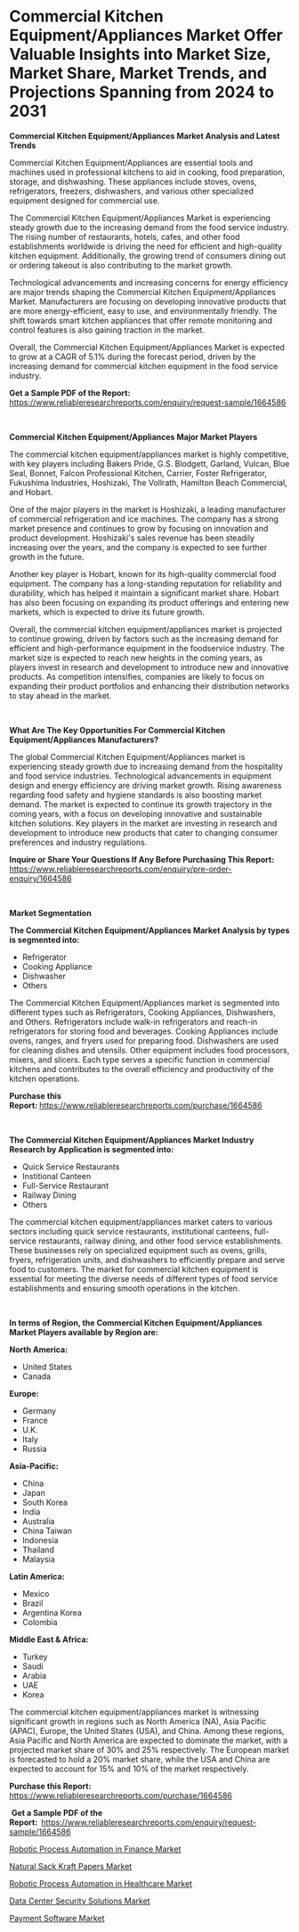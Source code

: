 <p><h1>Commercial Kitchen Equipment/Appliances Market Offer Valuable Insights into Market Size, Market Share, Market Trends, and Projections Spanning from 2024 to 2031</h1></p><p><strong>Commercial Kitchen Equipment/Appliances Market Analysis and Latest Trends</strong></p>
<p><p>Commercial Kitchen Equipment/Appliances are essential tools and machines used in professional kitchens to aid in cooking, food preparation, storage, and dishwashing. These appliances include stoves, ovens, refrigerators, freezers, dishwashers, and various other specialized equipment designed for commercial use.</p><p>The Commercial Kitchen Equipment/Appliances Market is experiencing steady growth due to the increasing demand from the food service industry. The rising number of restaurants, hotels, cafes, and other food establishments worldwide is driving the need for efficient and high-quality kitchen equipment. Additionally, the growing trend of consumers dining out or ordering takeout is also contributing to the market growth.</p><p>Technological advancements and increasing concerns for energy efficiency are major trends shaping the Commercial Kitchen Equipment/Appliances Market. Manufacturers are focusing on developing innovative products that are more energy-efficient, easy to use, and environmentally friendly. The shift towards smart kitchen appliances that offer remote monitoring and control features is also gaining traction in the market.</p><p>Overall, the Commercial Kitchen Equipment/Appliances Market is expected to grow at a CAGR of 5.1% during the forecast period, driven by the increasing demand for commercial kitchen equipment in the food service industry.</p></p>
<p><strong>Get a Sample PDF of the Report:&nbsp;</strong> <a href="https://www.reliableresearchreports.com/enquiry/request-sample/1664586">https://www.reliableresearchreports.com/enquiry/request-sample/1664586</a></p>
<p>&nbsp;</p>
<p><strong>Commercial Kitchen Equipment/Appliances Major Market Players</strong></p>
<p><p>The commercial kitchen equipment/appliances market is highly competitive, with key players including Bakers Pride, G.S. Blodgett, Garland, Vulcan, Blue Seal, Bonnet, Falcon Professional Kitchen, Carrier, Foster Refrigerator, Fukushima Industries, Hoshizaki, The Vollrath, Hamilton Beach Commercial, and Hobart.</p><p>One of the major players in the market is Hoshizaki, a leading manufacturer of commercial refrigeration and ice machines. The company has a strong market presence and continues to grow by focusing on innovation and product development. Hoshizaki's sales revenue has been steadily increasing over the years, and the company is expected to see further growth in the future.</p><p>Another key player is Hobart, known for its high-quality commercial food equipment. The company has a long-standing reputation for reliability and durability, which has helped it maintain a significant market share. Hobart has also been focusing on expanding its product offerings and entering new markets, which is expected to drive its future growth.</p><p>Overall, the commercial kitchen equipment/appliances market is projected to continue growing, driven by factors such as the increasing demand for efficient and high-performance equipment in the foodservice industry. The market size is expected to reach new heights in the coming years, as players invest in research and development to introduce new and innovative products. As competition intensifies, companies are likely to focus on expanding their product portfolios and enhancing their distribution networks to stay ahead in the market.</p></p>
<p>&nbsp;</p>
<p><strong>What Are The Key Opportunities For Commercial Kitchen Equipment/Appliances Manufacturers?</strong></p>
<p><p>The global Commercial Kitchen Equipment/Appliances market is experiencing steady growth due to increasing demand from the hospitality and food service industries. Technological advancements in equipment design and energy efficiency are driving market growth. Rising awareness regarding food safety and hygiene standards is also boosting market demand. The market is expected to continue its growth trajectory in the coming years, with a focus on developing innovative and sustainable kitchen solutions. Key players in the market are investing in research and development to introduce new products that cater to changing consumer preferences and industry regulations.</p></p>
<p><strong>Inquire or Share Your Questions If Any Before Purchasing This Report:</strong> <a href="https://www.reliableresearchreports.com/enquiry/pre-order-enquiry/1664586">https://www.reliableresearchreports.com/enquiry/pre-order-enquiry/1664586</a></p>
<p>&nbsp;</p>
<p><strong>Market Segmentation</strong></p>
<p><strong>The Commercial Kitchen Equipment/Appliances Market Analysis by types is segmented into:</strong></p>
<p><ul><li>Refrigerator</li><li>Cooking Appliance</li><li>Dishwasher</li><li>Others</li></ul></p>
<p><p>The Commercial Kitchen Equipment/Appliances market is segmented into different types such as Refrigerators, Cooking Appliances, Dishwashers, and Others. Refrigerators include walk-in refrigerators and reach-in refrigerators for storing food and beverages. Cooking Appliances include ovens, ranges, and fryers used for preparing food. Dishwashers are used for cleaning dishes and utensils. Other equipment includes food processors, mixers, and slicers. Each type serves a specific function in commercial kitchens and contributes to the overall efficiency and productivity of the kitchen operations.</p></p>
<p><strong>Purchase this Report:&nbsp;</strong><a href="https://www.reliableresearchreports.com/purchase/1664586">https://www.reliableresearchreports.com/purchase/1664586</a></p>
<p>&nbsp;</p>
<p><strong>The Commercial Kitchen Equipment/Appliances Market Industry Research by Application is segmented into:</strong></p>
<p><ul><li>Quick Service Restaurants</li><li>Institional Canteen</li><li>Full-Service Restaurant</li><li>Railway Dining</li><li>Others</li></ul></p>
<p><p>The commercial kitchen equipment/appliances market caters to various sectors including quick service restaurants, institutional canteens, full-service restaurants, railway dining, and other food service establishments. These businesses rely on specialized equipment such as ovens, grills, fryers, refrigeration units, and dishwashers to efficiently prepare and serve food to customers. The market for commercial kitchen equipment is essential for meeting the diverse needs of different types of food service establishments and ensuring smooth operations in the kitchen.</p></p>
<p>&nbsp;</p>
<p><strong>In terms of Region, the Commercial Kitchen Equipment/Appliances Market Players available by Region are:</strong></p>
<p>
    <p> <strong> North America: </strong>
        <ul>
            <li>United States</li>
            <li>Canada</li>
        </ul>
        </p> 
    <p> <strong> Europe: </strong>
        <ul>
            <li>Germany</li>
            <li>France</li>
            <li>U.K.</li>
            <li>Italy</li>
            <li>Russia</li>
        </ul>
        </p> 
    <p> <strong> Asia-Pacific: </strong>
        <ul>
            <li>China</li>
            <li>Japan</li>
            <li>South Korea</li>
            <li>India</li>
            <li>Australia</li>
            <li>China Taiwan</li>
            <li>Indonesia</li>
            <li>Thailand</li>
            <li>Malaysia</li>
        </ul>
        </p> 
    <p> <strong> Latin America: </strong>
        <ul>
            <li>Mexico</li>
            <li>Brazil</li>
            <li>Argentina Korea</li>
            <li>Colombia</li>
        </ul>
        </p> 
    <p> <strong> Middle East & Africa: </strong>
        <ul>
            <li>Turkey</li>
            <li>Saudi</li>
            <li>Arabia</li>
            <li>UAE</li>
            <li>Korea</li>
        </ul>
    </p>
    </p>
<p><p>The commercial kitchen equipment/appliances market is witnessing significant growth in regions such as North America (NA), Asia Pacific (APAC), Europe, the United States (USA), and China. Among these regions, Asia Pacific and North America are expected to dominate the market, with a projected market share of 30% and 25% respectively. The European market is forecasted to hold a 20% market share, while the USA and China are expected to account for 15% and 10% of the market respectively.</p></p>
<p><strong>Purchase this Report: </strong><a href="https://www.reliableresearchreports.com/purchase/1664586">https://www.reliableresearchreports.com/purchase/1664586</a></p>
<p>&nbsp;<strong>Get a Sample PDF of the Report:&nbsp;&nbsp;</strong><a href="https://www.reliableresearchreports.com/enquiry/request-sample/1664586">https://www.reliableresearchreports.com/enquiry/request-sample/1664586</a></p>
<p><strong></strong></p>
<p><p><a href="https://medium.com/@joseramirez66655/robotic-process-automation-in-finance-market-report-reveals-the-latest-trends-and-growth-e4b76dbf278f">Robotic Process Automation in Finance Market</a></p><p><a href="https://issuu.com/reportprime-2/docs/natural-sack-kraft-papers-market-size-2030.pptx">Natural Sack Kraft Papers Market</a></p><p><a href="https://medium.com/@joseramirez66655/robotic-process-automation-in-healthcare-market-outlook-industry-overview-and-forecast-2024-to-c902a5e15374">Robotic Process Automation in Healthcare Market</a></p><p><a href="https://medium.com/@joseramirez66655/decoding-data-center-security-solutions-market-metrics-market-share-trends-and-growth-patterns-03b2085b1e90">Data Center Security Solutions Market</a></p><p><a href="https://issuu.com/reportprime-2/docs/payment-software-market-size-2030.pptx">Payment Software Market</a></p></p>